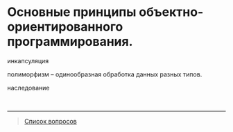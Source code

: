 # Основные принципы объектно-ориентированного программирования.

инкапсуляция

полиморфизм – одинообразная обработка данных разных типов.

наследование

&nbsp;
<hr>

> [Список вопросов](Вопросы_ТПП.md)